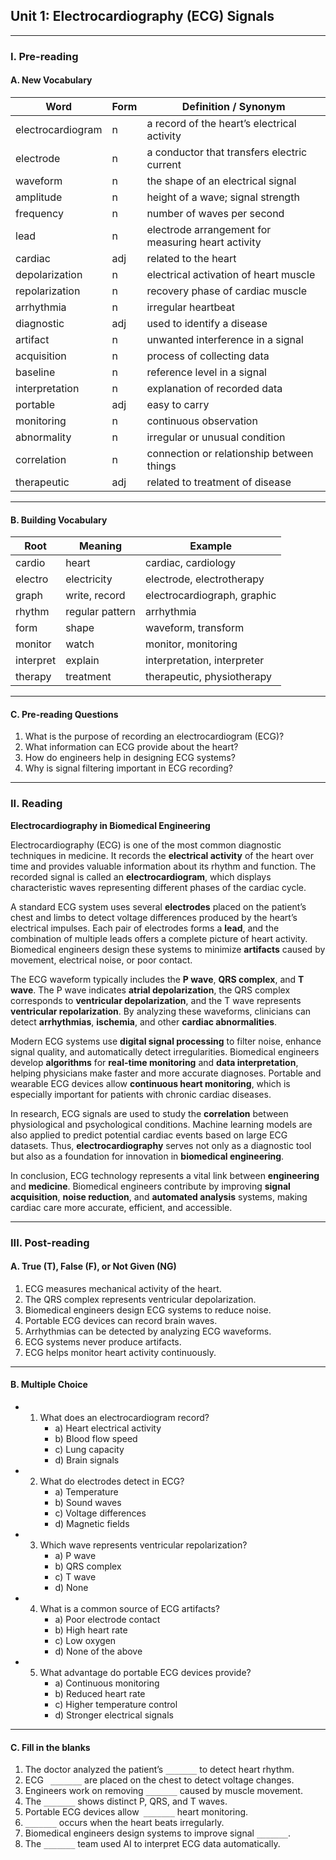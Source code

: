 ## Unit 1: Electrocardiography (ECG) Signals

---

### I. Pre-reading

#### A. New Vocabulary

| **Word**          | **Form** | **Definition  / Synonym**                           |
| ----------------- | -------- | --------------------------------------------------- |
| electrocardiogram | n        | a  record of the heart’s electrical activity        |
| electrode         | n        | a conductor  that transfers electric current        |
| waveform          | n        | the  shape of an electrical signal                  |
| amplitude         | n        | height of a  wave; signal strength                  |
| frequency         | n        | number  of waves per second                         |
| lead              | n        | electrode  arrangement for measuring heart activity |
| cardiac           | adj      | related  to the heart                               |
| depolarization    | n        | electrical  activation of heart muscle              |
| repolarization    | n        | recovery  phase of cardiac muscle                   |
| arrhythmia        | n        | irregular  heartbeat                                |
| diagnostic        | adj      | used  to identify a disease                         |
| artifact          | n        | unwanted  interference in a signal                  |
| acquisition       | n        | process  of collecting data                         |
| baseline          | n        | reference  level in a signal                        |
| interpretation    | n        | explanation  of recorded data                       |
| portable          | adj      | easy to  carry                                      |
| monitoring        | n        | continuous  observation                             |
| abnormality       | n        | irregular  or unusual condition                     |
| correlation       | n        | connection  or relationship between things          |
| therapeutic       | adj      | related to  treatment of disease                    |

---

#### B. Building Vocabulary

| **Root**  | **Meaning**      | **Example**                  |
| --------- | ---------------- | ---------------------------- |
| cardio    | heart            | cardiac,  cardiology         |
| electro   | electricity      | electrode,  electrotherapy   |
| graph     | write,  record   | electrocardiograph,  graphic |
| rhythm    | regular  pattern | arrhythmia                   |
| form      | shape            | waveform,  transform         |
| monitor   | watch            | monitor,  monitoring         |
| interpret | explain          | interpretation,  interpreter |
| therapy   | treatment        | therapeutic,  physiotherapy  |

---

#### C. Pre-reading Questions

1. What is the purpose of recording an electrocardiogram (ECG)?
2. What information can ECG provide about the heart?
3. How do engineers help in designing ECG systems?
4. Why is signal filtering important in ECG recording?

---

### II. Reading

**Electrocardiography in Biomedical Engineering**

Electrocardiography (ECG) is one of the most common diagnostic techniques in medicine. It records the **electrical activity** of the heart over time and provides valuable information about its rhythm and function. The recorded signal is called an **electrocardiogram**, which displays characteristic waves representing different phases of the cardiac cycle.

A standard ECG system uses several **electrodes** placed on the patient’s chest and limbs to detect voltage differences produced by the heart’s electrical impulses. Each pair of electrodes forms a **lead**, and the combination of multiple leads offers a complete picture of heart activity. Biomedical engineers design these systems to minimize **artifacts** caused by movement, electrical noise, or poor contact.

The ECG waveform typically includes the **P wave**, **QRS complex**, and **T wave**. The P wave indicates **atrial depolarization**, the QRS complex corresponds to **ventricular depolarization**, and the T wave represents **ventricular repolarization**. By analyzing these waveforms, clinicians can detect **arrhythmias**, **ischemia**, and other **cardiac abnormalities**.

Modern ECG systems use **digital signal processing** to filter noise, enhance signal quality, and automatically detect irregularities. Biomedical engineers develop **algorithms** for **real-time monitoring** and **data interpretation**, helping physicians make faster and more accurate diagnoses. Portable and wearable ECG devices allow **continuous heart monitoring**, which is especially important for patients with chronic cardiac diseases.

In research, ECG signals are used to study the **correlation** between physiological and psychological conditions. Machine learning models are also applied to predict potential cardiac events based on large ECG datasets. Thus, **electrocardiography** serves not only as a diagnostic tool but also as a foundation for innovation in **biomedical engineering**.

In conclusion, ECG technology represents a vital link between **engineering** and **medicine**. Biomedical engineers contribute by improving **signal acquisition**, **noise reduction**, and **automated analysis** systems, making cardiac care more accurate, efficient, and accessible.

---

### III. Post-reading

#### A. True (T), False (F), or Not Given (NG)

1. ECG measures mechanical activity of the heart.
2. The QRS complex represents ventricular depolarization.
3. Biomedical engineers design ECG systems to reduce noise.
4. Portable ECG devices can record brain waves.
5. Arrhythmias can be detected by analyzing ECG waveforms.
6. ECG systems never produce artifacts.
7. ECG helps monitor heart activity continuously.

---

#### B. Multiple Choice

- 1. What does an electrocardiogram record?
        - a) Heart electrical activity
        - b) Blood flow speed
        - c) Lung capacity
        - d) Brain signals
- 2. What do electrodes detect in ECG?
        - a) Temperature
        - b) Sound waves
        - c) Voltage differences
        - d) Magnetic fields
- 3. Which wave represents ventricular repolarization?
        - a) P wave
        - b) QRS complex
        - c) T wave
        - d) None
- 4. What is a common source of ECG artifacts?
        - a) Poor electrode contact
        - b) High heart rate
        - c) Low oxygen
        - d) None of the above
- 5. What advantage do portable ECG devices provide?
        - a) Continuous monitoring
        - b) Reduced heart rate
        - c) Higher temperature control
        - d) Stronger electrical signals

---

#### C. Fill in the blanks

1. The doctor analyzed the patient’s `_______` to detect heart rhythm.
2. ECG ` _______` are placed on the chest to detect voltage changes.
3. Engineers work on removing `_______` caused by muscle movement.
4. The `_______` shows distinct P, QRS, and T waves.
5. Portable ECG devices allow` _______` heart monitoring.
6. `_______` occurs when the heart beats irregularly.
7. Biomedical engineers design systems to improve signal `_______`.
8. The `_______` team used AI to interpret ECG data automatically.
